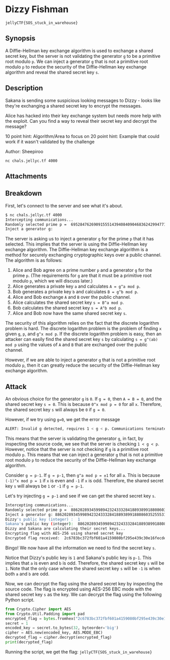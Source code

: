 # Dizzy Fishman
`jellyCTF{SOS_stuck_in_warehouse} `
## Synopsis
A Diffie-Hellman key exchange algorithm is used to exchange a shared secret key, but the server is not validating the generator `g` to be a primitive root modulo `p`. We can inject a generator `g` that is not a primitive root modulo `p` to reduce the security of the Diffie-Hellman key exchange algorithm and reveal the shared secret key `s`.
## Description
Sakana is sending some suspicious looking messages to Dizzy - looks like they're exchanging a shared secret key to encrypt the messages.

Alice has hacked into their key exchange system but needs more help with the exploit. Can you find a way to reveal their secret key and decrypt the message?

10 point hint: Algorithm/Area to focus on
20 point hint: Example that could work if it wasn't validated by the challenge

Author: Sheepiroo

`` nc chals.jellyc.tf 4000 ``
## Attachments

## Breakdown
First, let's connect to the server and see what it's about.
```bash
$ nc chals.jellyc.tf 4000
Intercepting communications...
Randomly selected prime p =  69528476269091555143940840904683624299477177167967753329321975768265476608983
Inject a generator g:
```
The server is asking us to inject a generator `g` for the prime `p` that it has selected. This implies that the server is using the Diffie-Hellman key exchange algorithm. The Diffie-Hellman key exchange algorithm is a method for securely exchanging cryptographic keys over a public channel. The algorithm is as follows:
1. Alice and Bob agree on a prime number `p` and a generator `g` for the prime `p`. (The requirements for `g` are that it must be a primitive root modulo `p`, which we will discuss later.)
2. Alice generates a private key `a` and calculates `A = g^a mod p`.
3. Bob generates a private key `b` and calculates `B = g^b mod p`.
4. Alice and Bob exchange `A` and `B` over the public channel.
5. Alice calculates the shared secret key `s = B^a mod p`.
6. Bob calculates the shared secret key `s = A^b mod p`.
7. Alice and Bob now have the same shared secret key `s`.

The security of this algorithm relies on the fact that the discrete logarithm problem is hard. The discrete logarithm problem is the problem of finding `x` given `g`, `p`, and `g^x mod p`. If the discrete logarithm problem is easy, then an attacker can easily find the shared secret key `s` by calculating `s = g^(ab) mod p` using the values of `A` and `B` that are exchanged over the public channel.

However, if we are able to inject a generator `g` that is not a primitive root modulo `p`, then it can greatly reduce the security of the Diffie-Hellman key exchange algorithm.
## Attack

An obvious choice for the generator `g` is `0`. If `g = 0`, then `A = B = 0`, and the shared secret key `s = 0`. This is because `0^x mod p = 0` for all `x`. Therefore, the shared secret key `s` will always be `0` if `g = 0`.

However, if we try using `g=0`, we get the error message
```bash
ALERT: Invalid g detected, requires 1 < g < p. Communications terminated!
```
This means that the server is validating the generator `g`, in fact, by inspecting the source code, we see that the server is checking `1 < g < p`. However, notice that the server is not checking if `g` is a primitive root modulo `p`. This means that we can inject a generator `g` that is not a primitive root modulo `p` to reduce the security of the Diffie-Hellman key exchange algorithm.

Consider `g = p-1`. If `g = p-1`, then `g^a mod p = ±1` for all `a`. This is because `(-1)^x mod p = 1` if `x` is even and `-1` if `x` is odd. Therefore, the shared secret key `s` will always be `1` or `-1` if `g = p-1`.

Let's try injecting `g = p-1` and see if we can get the shared secret key `s`.
```bash
Intercepting communications...
Randomly selected prime p =  88620289345998942324333284188938991880860352555312247272296799242597365605227
Inject a generator g: 88620289345998942324333284188938991880860352555312247272296799242597365605226
Dizzy's public key (integer) :  1
Sakana's public key (integer):  88620289345998942324333284188938991880860352555312247272296799242597365605226
Dizzy and Sakana are calculating their secret keys...
Encrypting flag with AES-256 using shared secret key
Encrypted flag received:  2c6783bc372fbf601a4159080bf295e439c30e16fecde63dc7066abb40825383b1d8b2267d641fc17fd54d8bb0a60203b1d8b2267d641fc17fd54d8bb0a60203
```
Bingo! We now have all the information we need to find the secret key `s`.

Notice that Dizzy's public key is `1` and Sakana's public key is `p-1`. This implies that `a` is even and `b` is odd. Therefore, the shared secret key `s` will be `1`. Note that the only case where the shared secret key `s` will be `-1` is when both `a` and `b` are odd.

Now, we can decrypt the flag using the shared secret key by inspecting the source code. The flag is encrypted using AES-256 EBC mode with the shared secret key `s` as the key. We can decrypt the flag using the following Python script.
```python
from Crypto.Cipher import AES
from Crypto.Util.Padding import pad
encrypted_flag = bytes.fromhex("2c6783bc372fbf601a4159080bf295e439c30e16fecde63dc7066abb40825383b1d8b2267d641fc17fd54d8bb0a60203b1d8b2267d641fc17fd54d8bb0a60203")
secret = 1
encoded_key = secret.to_bytes(32, byteorder='big')
cipher = AES.new(encoded_key, AES.MODE_EBC)
decrypted_flag = cipher.decrypt(encrypted_flag)
print(decrypted_flag)
```
Running the script, we get the flag:
`jellyCTF{SOS_stuck_in_warehouse} `